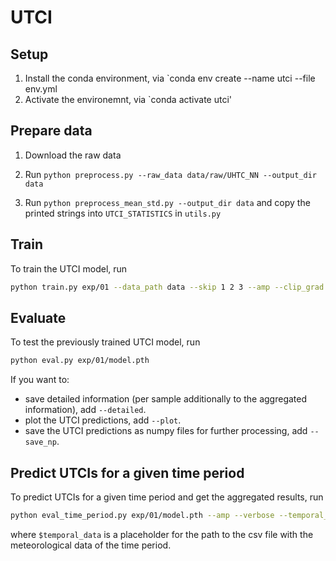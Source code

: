 # UTCI

## Setup

1. Install the conda environment, via `conda env create --name utci --file env.yml
2. Activate the environemnt, via `conda activate utci'

## Prepare data

1. Download the raw data

2. Run `python preprocess.py --raw_data data/raw/UHTC_NN --output_dir data`

3. Run `python preprocess_mean_std.py --output_dir data` and copy the printed strings into `UTCI_STATISTICS` in `utils.py`

## Train

To train the UTCI model, run
```bash
python train.py exp/01 --data_path data --skip 1 2 3 --amp --clip_grad --without_aveg
```

## Evaluate

To test the previously trained UTCI model, run
```bash
python eval.py exp/01/model.pth
```

If you want to:
* save detailed information (per sample additionally to the aggregated information), add `--detailed`.
* plot the UTCI predictions, add `--plot`.
* save the UTCI predictions as numpy files for further processing, add `--save_np`.

## Predict UTCIs for a given time period

To predict UTCIs for a given time period and get the aggregated results, run
```bash
python eval_time_period.py exp/01/model.pth --amp --verbose --temporal_data $temporal_data
```
where `$temporal_data` is a placeholder for the path to the csv file with the meteorological data of the time period.
